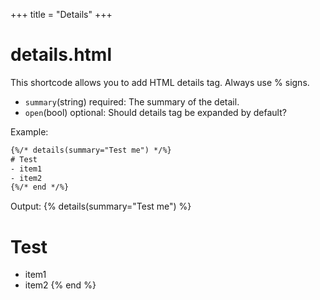 +++
title = "Details"
+++
# details.html
This shortcode allows you to add HTML details tag. Always use % signs.
- `summary`(string) required: The summary of the detail.
- `open`(bool) optional: Should details tag be expanded by default?

Example:
```html
{%/* details(summary="Test me") */%}
# Test
- item1
- item2
{%/* end */%}
```

Output:
{% details(summary="Test me") %}
# Test
- item1
- item2
{% end %}